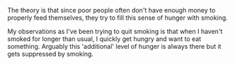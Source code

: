 The theory is that since poor people often don't have enough money to properly feed themselves, they try to fill this sense of hunger with smoking.

My observations as I've been trying to quit smoking is that when I haven't smoked for longer than usual, I quickly get hungry and want to eat something. Arguably this 'additional' level of hunger is always there but it gets suppressed by smoking.